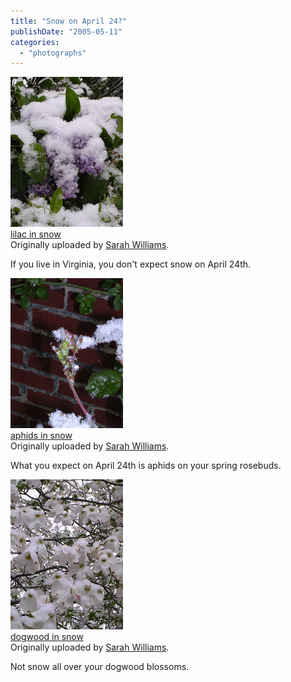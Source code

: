 ```yaml
---
title: "Snow on April 24?"
publishDate: "2005-05-11"
categories: 
  - "photographs"
---
```


[![](images/13463830_eb2065be5c_m.jpg)](http://www.flickr.com/photos/54325514@N00/13463830/ "photo sharing")  
[lilac in snow](http://www.flickr.com/photos/54325514@N00/13463830/)  
Originally uploaded by [Sarah Williams](http://www.flickr.com/people/54325514@N00/).

If you live in Virginia, you don't expect snow on April 24th.  

[![](images/13463825_7a7741099c_m.jpg)](http://www.flickr.com/photos/54325514@N00/13463825/ "photo sharing")  
[aphids in snow](http://www.flickr.com/photos/54325514@N00/13463825/)  
Originally uploaded by [Sarah Williams](http://www.flickr.com/people/54325514@N00/).

What you expect on April 24th is aphids on your spring rosebuds.  

[![](images/13463826_ea03a83a69_m.jpg)](http://www.flickr.com/photos/54325514@N00/13463826/ "photo sharing")  
[dogwood in snow](http://www.flickr.com/photos/54325514@N00/13463826/)  
Originally uploaded by [Sarah Williams](http://www.flickr.com/people/54325514@N00/).

Not snow all over your dogwood blossoms.
